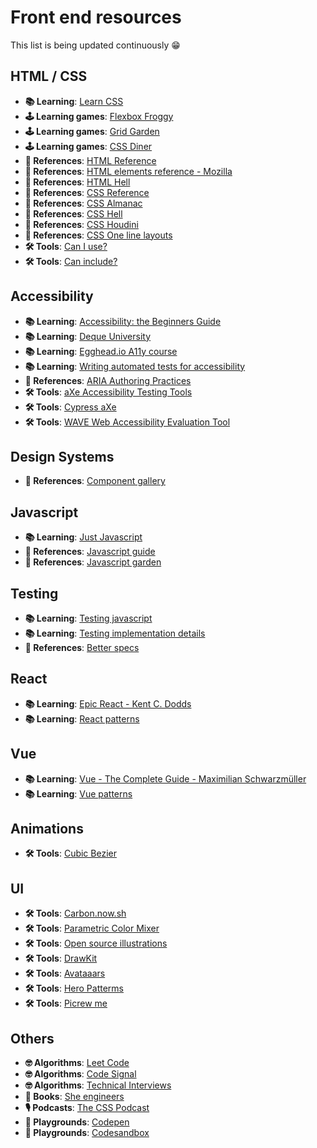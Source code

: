 # Front end resources

This list is being updated continuously 😁

## HTML / CSS
- __📚 Learning__: [Learn CSS](https://web.dev/learn/css/)
- __🕹 Learning games__: [Flexbox Froggy](https://flexboxfroggy.com/#es)
- __🕹 Learning games__: [Grid Garden](https://cssgridgarden.com/#es)
- __🕹 Learning games__: [CSS Diner](https://flukeout.github.io/)
- __📃 References__: [HTML Reference](https://htmlreference.io/)
- __📃 References__: [HTML elements reference - Mozilla](https://developer.mozilla.org/en-US/docs/Web/HTML/Element)
- __📃 References__: [HTML Hell](https://www.htmhell.dev/)
- __📃 References__: [CSS Reference](https://cssreference.io/)
- __📃 References__: [CSS Almanac](https://almanac.httparchive.org/en/2020/css)
- __📃 References__: [CSS Hell](https://csshell.dev/)
- __📃 References__: [CSS Houdini](https://houdini.how/)
- __📃 References__: [CSS One line layouts](https://web.dev/one-line-layouts/)
- __🛠 Tools__: [Can I use?](https://caniuse.com/)
- __🛠 Tools__: [Can include?](https://caninclude.glitch.me/)

## Accessibility
- __📚 Learning__: [Accessibility: the Beginners Guide](https://www.deque.com/web-accessibility-beginners-guide/)
- __📚 Learning__: [Deque University](https://dequeuniversity.com)
- __📚 Learning__: [Egghead.io A11y course](https://egghead.io/courses/start-building-accessible-web-applications-today)
- __📚 Learning__: [Writing automated tests for accessibility](https://www.24a11y.com/2017/writing-automated-tests-accessibility/)
- __📃 References__: [ARIA Authoring Practices](https://www.w3.org/TR/wai-aria-practices-1.1/)
- __🛠 Tools__: [aXe Accessibility Testing Tools](https://deque.com/axe)
- __🛠 Tools__: [Cypress aXe](https://www.npmjs.com/package/cypress-axe)
- __🛠 Tools__: [WAVE Web Accessibility Evaluation Tool](https://wave.webaim.org/)

## Design Systems
- __📃 References__: [Component gallery](https://component.gallery/)

## Javascript
- __📚 Learning__: [Just Javascript](https://justjavascript.com/)
- __📃 References__: [Javascript guide](https://developer.mozilla.org/en-US/docs/Web/JavaScript/Guide)
- __📃 References__: [Javascript garden](http://bonsaiden.github.io/JavaScript-Garden/)

## Testing
- __📚 Learning__: [Testing javascript](https://testingjavascript.com/)
- __📚 Learning__: [Testing implementation details](https://kentcdodds.com/blog/testing-implementation-details)
- __📃 References__: [Better specs](http://www.betterspecs.org/)

## React
- __📚 Learning__: [Epic React - Kent C. Dodds](https://epicreact.dev/learn)
- __📚 Learning__: [React patterns](https://reactpatterns.com/)

## Vue
- __📚 Learning__: [Vue - The Complete Guide - Maximilian Schwarzmüller](https://www.udemy.com/course/vuejs-2-the-complete-guide/)
- __📚 Learning__: [Vue patterns](https://learn-vuejs.github.io/vue-patterns/)

## Animations
- __🛠 Tools__: [Cubic Bezier](https://cubic-bezier.com/#.17,.67,.83,.67)

## UI
- __🛠 Tools__: [Carbon.now.sh](https://carbon.now.sh/)
- __🛠 Tools__: [Parametric Color Mixer](https://colormixer.web.app/)
- __🛠 Tools__: [Open source illustrations](https://undraw.co/)
- __🛠 Tools__: [DrawKit](https://drawkit.com/)
- __🛠 Tools__: [Avataaars](https://avataaars.com/)
- __🛠 Tools__: [Hero Patterms](http://www.heropatterns.com/)
- __🛠 Tools__: [Picrew me](https://picrew.me/)

## Others
- __🤓 Algorithms__: [Leet Code](https://leetcode.com/)
- __🤓 Algorithms__: [Code Signal](https://codesignal.com/)
- __🤓 Algorithms__: [Technical Interviews](https://technicalinterviews.dev/login)
- __📖 Books__: [She engineers](https://www.amazon.com/She-Engineers-Outsmart-Potential-Engineering-ebook/dp/B0795N6N37)
- __🎙 Podcasts__: [The CSS Podcast](https://pod.link/thecsspodcast)
- __🧩 Playgrounds__: [Codepen](https://codepen.io/)
- __🧩 Playgrounds__: [Codesandbox](https://codesandbox.io/)
